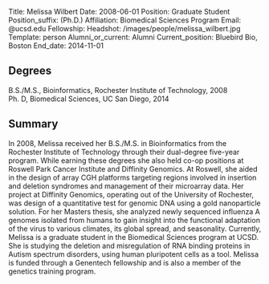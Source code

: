 Title: Melissa Wilbert
Date: 2008-06-01
Position: Graduate Student
Position_suffix: (Ph.D.)
Affiliation: Biomedical Sciences Program
Email: @ucsd.edu
Fellowship:
Headshot: /images/people/melissa_wilbert.jpg
Template: person
Alumni_or_current: Alumni
Current_position: Bluebird Bio, Boston
End_date: 2014-11-01
<!-- Status: draft -->

## Degrees
B.S./M.S., Bioinformatics, Rochester Institute of Technology, 2008  
Ph. D, Biomedical Sciences, UC San Diego, 2014

## Summary
In 2008, Melissa received her B.S./M.S. in Bioinformatics from the Rochester Institute of Technology through their dual-degree five-year program.  While earning these degrees she also held co-op positions at Roswell Park Cancer Institute and Diffinity Genomics. At Roswell, she aided in the design of array CGH platforms targeting regions involved in insertion and deletion syndromes and management of their microarray data.  Her project at Diffinity Genomics, operating out of the University of Rochester, was design of a quantitative test for genomic DNA using a gold nanoparticle solution.  For her Masters thesis, she analyzed newly sequenced influenza A genomes isolated from humans to gain insight into the functional adaptation of the virus to various climates, its global spread, and seasonality. Currently, Melissa is a graduate student in the Biomedical Sciences program at UCSD.  She is studying the deletion and misregulation of RNA binding proteins in Autism spectrum disorders, using human pluripotent cells as a tool. Melissa is funded through a Genentech fellowship and is also a member of the genetics training program.
